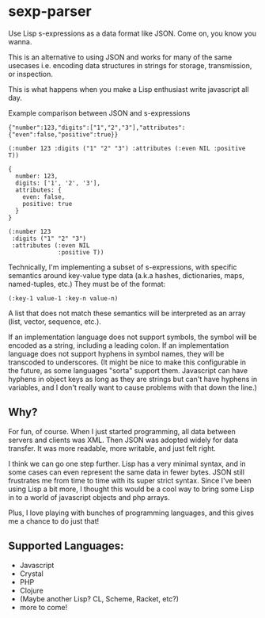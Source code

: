 # sexp-parser
Use Lisp s-expressions as a data format like JSON. Come on, you know you wanna.

This is an alternative to using JSON and works for many of the same usecases i.e. encoding data structures in strings for storage, transmission, or inspection.

This is what happens when you make a Lisp enthusiast write javascript all day.

Example comparison between JSON and s-expressions
```
{"number":123,"digits":["1","2","3"],"attributes":{"even":false,"positive":true}}
```
```
(:number 123 :digits ("1" "2" "3") :attributes (:even NIL :positive T))
```
```
{
  number: 123,
  digits: ['1', '2', '3'],
  attributes: {
    even: false,
    positive: true
  }
}
```
```
(:number 123
 :digits ("1" "2" "3")
 :attributes (:even NIL
              :positive T))
```

Technically, I'm implementing a subset of s-expressions, with specific semantics around key-value type data (a.k.a hashes, dictionaries, maps, named-tuples, etc.) They must be of the format:
```
(:key-1 value-1 :key-n value-n)
```
A list that does not match these semantics will be interpreted as an array (list, vector, sequence, etc.).

If an implementation language does not support symbols, the symbol will be encoded as a string, including a leading colon.
If an implementation language does not support hyphens in symbol names, they will be transcoded to underscores. (It might be nice to make this configurable in the future, as some languages "sorta" support them. Javascript can have hyphens in object keys as long as they are strings but can't have hyphens in variables, and I don't really want to cause problems with that down the line.)

## Why?

For fun, of course. When I just started programming, all data between servers and clients was XML. Then JSON was adopted widely for data transfer. It was more readable, more writable, and just felt right.

I think we can go one step further. Lisp has a very minimal syntax, and in some cases can even represent the same data in fewer bytes. JSON still frustrates me from time to time with its super strict syntax. Since I've been using Lisp a bit more, I thought this would be a cool way to bring some Lisp in to a world of javascript objects and php arrays.

Plus, I love playing with bunches of programming languages, and this gives me a chance to do just that!

## Supported Languages:
- Javascript
- Crystal
- PHP
- Clojure
- (Maybe another Lisp? CL, Scheme, Racket, etc?)
- more to come!

